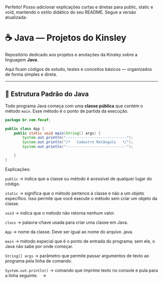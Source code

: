 Perfeito! Posso adicionar explicações curtas e diretas para public, static e void, mantendo o estilo didático do seu README. Segue a versão atualizada:

# ☕ Java — Projetos do Kinsley

Repositório dedicado aos projetos e anotações da Kinsley sobre a linguagem **Java**.

Aqui ficam códigos de estudo, testes e conceitos básicos — organizados de forma simples e direta.

---

## 📌 Estrutura Padrão do Java

Todo programa Java começa com uma **classe pública** que contém o método `main`. Esse método é o ponto de partida da execução.

```java
package br.com.fecaf;

public class App {
    public static void main(String[] args) {
        System.out.println("----------------------------");
        System.out.println("/*   Cadastro Retângulo   */");
        System.out.println("----------------------------");

    }
}

```

Explicações:

``` public ``` → indica que a classe ou método é acessível de qualquer lugar do código.

``` static ``` → significa que o método pertence à classe e não a um objeto específico. Isso permite que você execute o método sem criar um objeto da classe.

``` void ``` → indica que o método não retorna nenhum valor.

``` class ``` → palavra-chave usada para criar uma classe em Java.

``` App ``` → nome da classe. Deve ser igual ao nome do arquivo .java.

``` main ``` → método especial que é o ponto de entrada do programa; sem ele, o Java não sabe por onde começar.

``` String[] args ``` → parâmetro que permite passar argumentos de texto ao programa pela linha de comando.

``` System.out.println() ``` → comando que imprime texto no console e pula para a linha seguinte.
``` ``` → 


